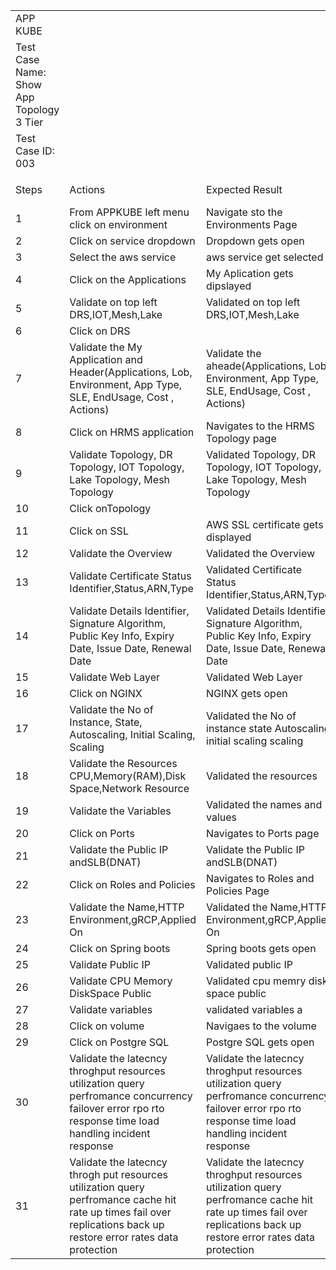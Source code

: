 | | | | | | |
|-|-|-|-|-|-|
|APP KUBE| | | | | |
|Test Case Name: Show App Topology 3 Tier| | | | | |
|Test Case ID: 003| | | | | |
| | | | | | |
|Steps|Actions|Expected Result|Status|Tested By|Developed By|
|1|From APPKUBE left menu click on environment|Navigate sto the Environments Page| | | |
|2|Click on service dropdown|Dropdown gets open| | | |
|3|Select the aws  service|aws service get selected| | | |
|4|Click on the Applications|My Aplication gets dipslayed | | | |
|5|Validate on top left DRS,IOT,Mesh,Lake|Validated on top left DRS,IOT,Mesh,Lake| | | |
|6|Click on DRS| | | | |
|7|Validate the My Application and Header(Applications, Lob, Environment, App Type, SLE, EndUsage, Cost , Actions)|Validate the aheade(Applications, Lob, Environment, App Type, SLE, EndUsage, Cost , Actions)| | | |
|8|Click on HRMS application|Navigates to the HRMS Topology page| | | |
|9|Validate Topology, DR Topology, IOT Topology, Lake Topology, Mesh Topology|Validated Topology, DR Topology, IOT Topology, Lake Topology, Mesh Topology| | | |
|10|Click onTopology| | | | |
|11|Click on SSL|AWS SSL certificate gets displayed| | | |
|12|Validate the Overview|Validated the Overview| | | |
|13|Validate Certificate Status Identifier,Status,ARN,Type|Validated Certificate Status Identifier,Status,ARN,Type| | | |
|14|Validate Details Identifier, Signature Algorithm, Public Key Info, Expiry Date, Issue Date, Renewal Date|Validated Details Identifier, Signature Algorithm, Public Key Info, Expiry Date, Issue Date, Renewal Date| | | |
|15|Validate Web Layer|Validated Web Layer| | | |
|16|Click on NGINX|NGINX gets open| | | |
|17|Validate the No of Instance, State, Autoscaling, Initial Scaling, Scaling|Validated the No of instance state Autoscaling initial scaling scaling| | | |
|18|Validate the Resources CPU,Memory(RAM),Disk Space,Network Resource|Validated the resources | | | |
|19|Validate the Variables|Validated the names and values| | | |
|20|Click on  Ports|Navigates to Ports page| | | |
|21|Validate the Public IP andSLB(DNAT)|Validate the Public IP andSLB(DNAT)| | | |
|22|Click on Roles and Policies|Navigates to Roles and Policies Page| | | |
|23|Validate the Name,HTTP Environment,gRCP,Applied On|Validated the Name,HTTP Environment,gRCP,Applied On| | | |
|24|Click on Spring boots|Spring boots gets open| | | |
|25|Validate Public IP|Validated public IP| | | |
|26|Validate CPU Memory DiskSpace Public|Validated cpu memry disk space public| | | |
|27|Validate variables |validated variables a| | | |
|28|Click on volume|Navigaes to the volume| | | |
|29|Click on Postgre SQL|Postgre SQL gets open | | | |
|30|Validate the latecncy throghput resources utilization query perfromance concurrency failover error rpo rto response time load handling incident response|Validate the latecncy throghput resources utilization query perfromance concurrency failover error rpo rto response time load handling incident response| | | |
|31|Validate the latecncy throgh put resources utilization query perfromance cache hit rate up times fail over replications back up restore error rates data protection|Validate the latecncy throghput resources utilization query perfromance cache hit rate up times fail over replications back up restore error rates data protection| | | |

